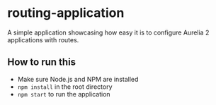 # routing-application

A simple application showcasing how easy it is to configure Aurelia 2 applications with routes.

## How to run this

- Make sure Node.js and NPM are installed
- `npm install` in the root directory
- `npm start` to run the application